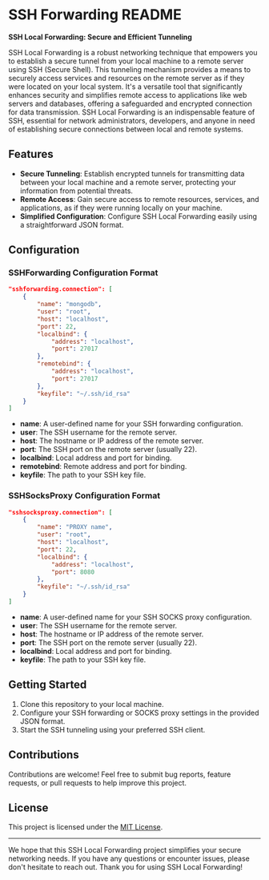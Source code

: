 # SSH Forwarding README

**SSH Local Forwarding: Secure and Efficient Tunneling**

SSH Local Forwarding is a robust networking technique that empowers you to establish a secure tunnel from your local machine to a remote server using SSH (Secure Shell). This tunneling mechanism provides a means to securely access services and resources on the remote server as if they were located on your local system. It's a versatile tool that significantly enhances security and simplifies remote access to applications like web servers and databases, offering a safeguarded and encrypted connection for data transmission. SSH Local Forwarding is an indispensable feature of SSH, essential for network administrators, developers, and anyone in need of establishing secure connections between local and remote systems.

## Features

- **Secure Tunneling**: Establish encrypted tunnels for transmitting data between your local machine and a remote server, protecting your information from potential threats.
- **Remote Access**: Gain secure access to remote resources, services, and applications, as if they were running locally on your machine.
- **Simplified Configuration**: Configure SSH Local Forwarding easily using a straightforward JSON format.

## Configuration

### SSHForwarding Configuration Format

```json
"sshforwarding.connection": [
    {
        "name": "mongodb",
        "user": "root",
        "host": "localhost",
        "port": 22,
        "localbind": {
            "address": "localhost",
            "port": 27017
        },
        "remotebind": {
            "address": "localhost",
            "port": 27017
        },
        "keyfile": "~/.ssh/id_rsa"
    }
]
```

- **name**: A user-defined name for your SSH forwarding configuration.
- **user**: The SSH username for the remote server.
- **host**: The hostname or IP address of the remote server.
- **port**: The SSH port on the remote server (usually 22).
- **localbind**: Local address and port for binding.
- **remotebind**: Remote address and port for binding.
- **keyfile**: The path to your SSH key file.

### SSHSocksProxy Configuration Format

```json
"sshsocksproxy.connection": [
    {
        "name": "PROXY name",
        "user": "root",
        "host": "localhost",
        "port": 22,
        "localbind": {
            "address": "localhost",
            "port": 8080
        },
        "keyfile": "~/.ssh/id_rsa"
    }
]
```

- **name**: A user-defined name for your SSH SOCKS proxy configuration.
- **user**: The SSH username for the remote server.
- **host**: The hostname or IP address of the remote server.
- **port**: The SSH port on the remote server (usually 22).
- **localbind**: Local address and port for binding.
- **keyfile**: The path to your SSH key file.

## Getting Started

1. Clone this repository to your local machine.
2. Configure your SSH forwarding or SOCKS proxy settings in the provided JSON format.
3. Start the SSH tunneling using your preferred SSH client.

## Contributions

Contributions are welcome! Feel free to submit bug reports, feature requests, or pull requests to help improve this project.

## License

This project is licensed under the [MIT License](LICENSE).


---

We hope that this SSH Local Forwarding project simplifies your secure networking needs. If you have any questions or encounter issues, please don't hesitate to reach out. Thank you for using SSH Local Forwarding!